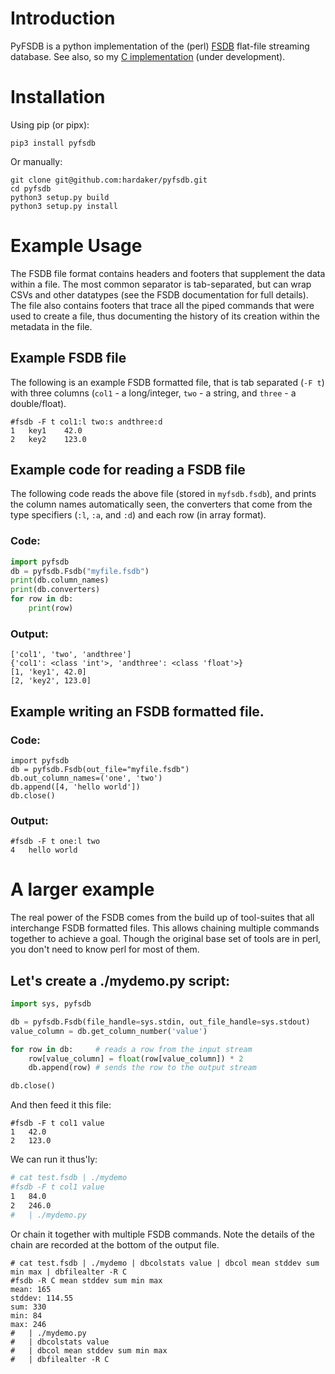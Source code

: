 # Introduction

PyFSDB is a python implementation of the (perl) [FSDB] flat-file
streaming database.  See also, so my [C implementation] (under
development).

[FSDB]: https://www.isi.edu/~johnh/SOFTWARE/FSDB/
[C implementation]: https://github.com/hardaker/fsdb-clib

# Installation

Using pip (or pipx):

```
pip3 install pyfsdb
```

Or manually:

```
git clone git@github.com:hardaker/pyfsdb.git
cd pyfsdb
python3 setup.py build
python3 setup.py install
```

# Example Usage

The FSDB file format contains headers and footers that supplement the
data within a file.  The most common separator is tab-separated, but
can wrap CSVs and other datatypes (see the FSDB documentation for full
details).  The file also contains footers that trace all the piped
commands that were used to create a file, thus documenting the history
of its creation within the metadata in the file.

## Example FSDB file

The following is an example FSDB formatted file, that is tab separated
(`-F t`) with three columns (`col1` - a long/integer, `two` - a
string, and `three` - a double/float).

```
#fsdb -F t col1:l two:s andthree:d
1	key1	42.0
2	key2	123.0
```

## Example code for reading a FSDB file

The following code reads the above file (stored in `myfsdb.fsdb`), and
prints the column names automatically seen, the converters that come
from the type specifiers (`:l`, `:a`, and `:d`) and each row (in array format).

### Code:

``` python
import pyfsdb
db = pyfsdb.Fsdb("myfile.fsdb")
print(db.column_names)
print(db.converters)
for row in db:
    print(row)
```

### Output:

```
['col1', 'two', 'andthree']
{'col1': <class 'int'>, 'andthree': <class 'float'>}
[1, 'key1', 42.0]
[2, 'key2', 123.0]
```

## Example writing an FSDB formatted file.

### Code:

```
import pyfsdb
db = pyfsdb.Fsdb(out_file="myfile.fsdb")
db.out_column_names=('one', 'two')
db.append([4, 'hello world'])
db.close()
```

### Output:

```
#fsdb -F t one:l two
4	hello world
```

# A larger example

The real power of the FSDB comes from the build up of tool-suites that
all interchange FSDB formatted files.  This allows chaining multiple
commands together to achieve a goal.  Though the original base set of
tools are in perl, you don't need to know perl for most of them.

## Let's create a ./mydemo.py script:

``` python
import sys, pyfsdb

db = pyfsdb.Fsdb(file_handle=sys.stdin, out_file_handle=sys.stdout)
value_column = db.get_column_number('value')

for row in db:     # reads a row from the input stream
    row[value_column] = float(row[value_column]) * 2
    db.append(row) # sends the row to the output stream

db.close()
```

And then feed it this file:

```
#fsdb -F t col1 value
1	42.0
2	123.0
```

We can run it thus'ly:


``` sh
# cat test.fsdb | ./mydemo
#fsdb -F t col1 value
1	84.0
2	246.0
#   | ./mydemo.py
```

Or chain it together with multiple FSDB commands.  Note the details of
the chain are recorded at the bottom of the output file.

```
# cat test.fsdb | ./mydemo | dbcolstats value | dbcol mean stddev sum min max | dbfilealter -R C
#fsdb -R C mean stddev sum min max
mean: 165
stddev: 114.55
sum: 330
min: 84
max: 246
#   | ./mydemo.py
#   | dbcolstats value
#   | dbcol mean stddev sum min max
#   | dbfilealter -R C
```
